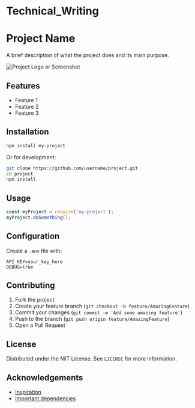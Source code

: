 # Technical_Writing
# Project Name

A brief description of what the project does and its main purpose.

![Project Logo or Screenshot](path/to/image.png)

## Features

- Feature 1
- Feature 2
- Feature 3

## Installation

```bash
npm install my-project
```

Or for development:

```bash
git clone https://github.com/username/project.git
cd project
npm install
```

## Usage

```javascript
const myProject = require('my-project');
myProject.doSomething();
```

## Configuration

Create a `.env` file with:

```
API_KEY=your_key_here
DEBUG=true
```

## Contributing

1. Fork the project
2. Create your feature branch (`git checkout -b feature/AmazingFeature`)
3. Commit your changes (`git commit -m 'Add some amazing feature'`)
4. Push to the branch (`git push origin feature/AmazingFeature`)
5. Open a Pull Request

## License

Distributed under the MIT License. See `LICENSE` for more information.

## Acknowledgements

- [Inspiration](link)
- [Important dependencies](link)
